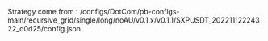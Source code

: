 Strategy come from : /configs/DotCom/pb-configs-main/recursive_grid/single/long/noAU/v0.1.x/v0.1.1/SXPUSDT_20221112224322_d0d25/config.json